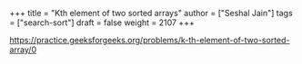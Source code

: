 +++
title = "Kth element of two sorted arrays"
author = ["Seshal Jain"]
tags = ["search-sort"]
draft = false
weight = 2107
+++

<https://practice.geeksforgeeks.org/problems/k-th-element-of-two-sorted-array/0>
